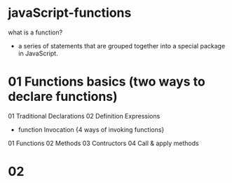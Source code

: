 # javaScript-functions

what is a function?

- a series of statements that are grouped together into a special package in JavaScript.

# 01 Functions basics (two ways to declare functions)

01 Traditional Declarations
02 Definition Expressions

- function Invocation {4 ways of invoking functions}

01 Functions
02 Methods
03 Contructors
04 Call & apply methods

# 02
